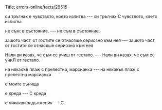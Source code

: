 Title: errors-online/texts/29515

си тръгнах е чувството, което изпитва --- си тръгнах С чувството, което изпитва

не съм: в състояние. --- не съм в състояние.

защото част, от гостите се отнасяше сериозно към нея --- защото част от гостите се отнасяше сериозно към нея

Нали ви казах, че съм се учиш от гестапо. --- Нали ви казах, че съм се учиЛ от гестапо.

на някакъв плаж с прелестна, марсианка --- на някакъв плаж с прелестна марсианка

е моите сънища

е креда --- С креда

е никакви задължения --- С
